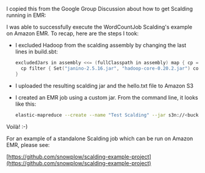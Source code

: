 I copied this from the Google Group Discussion about how to get Scalding running in EMR:

I was able to successfully execute the WordCountJob Scalding's example on Amazon EMR.  To recap, here are the steps I took:

- I excluded Hadoop from the scalding assembly by changing the last lines in build.sbt:

    ```scala
    excludedJars in assembly <<= (fullClasspath in assembly) map { cp =>
      cp filter { Set("janino-2.5.16.jar", "hadoop-core-0.20.2.jar") contains _.data.getName}
    }
    ```

- I uploaded the resulting scalding jar and the hello.txt file to Amazon S3
- I created an EMR job using a custom jar. From the command line, it looks like this:

    ```bash
    elastic-mapreduce --create --name "Test Scalding" --jar s3n://<bucket-and-path-to-scalding-assembly-0.3.5.jar> --arg com.twitter.scalding.examples.WordCountJob --arg --hdfs --arg --input --arg s3n://<bucket-and-path-to-hello.txt> --arg --output --arg s3n://<bucket-and-path-to-output-dir>
    ```

Voilà! :-)

For an example of a standalone Scalding job which can be run on Amazon EMR, please see:

[https://github.com/snowplow/scalding-example-project](https://github.com/snowplow/scalding-example-project)
